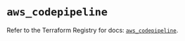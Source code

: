 # `aws_codepipeline`

Refer to the Terraform Registry for docs: [`aws_codepipeline`](https://registry.terraform.io/providers/hashicorp/aws/6.14.1/docs/resources/codepipeline).
